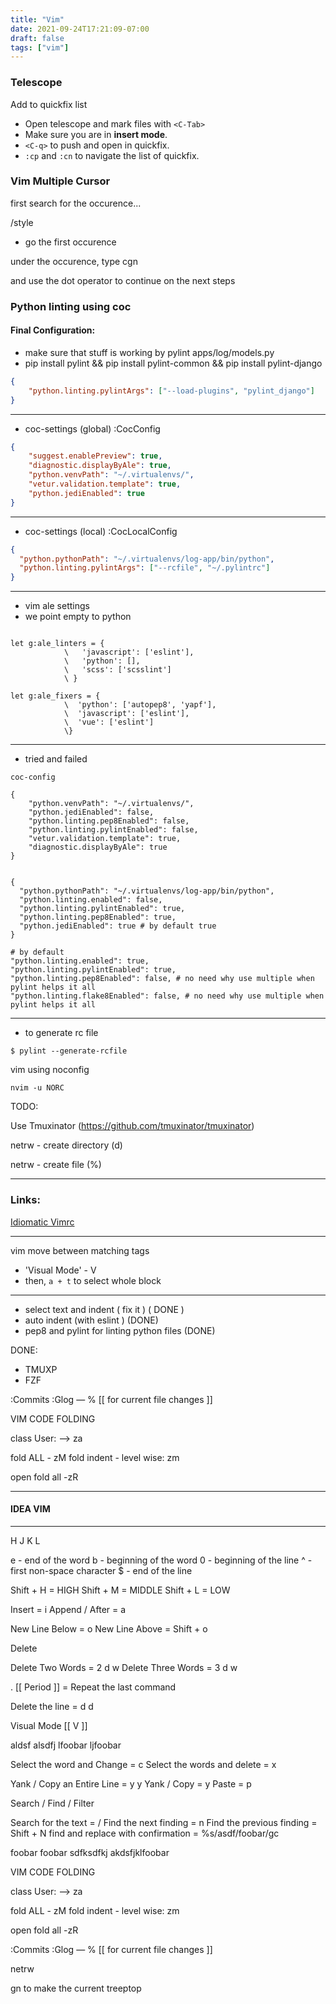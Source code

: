 ```yaml
---
title: "Vim"
date: 2021-09-24T17:21:09-07:00
draft: false
tags: ["vim"]
---
```


### Telescope

Add to quickfix list

- Open telescope and mark files with `<C-Tab>`
- Make sure you are in **insert mode**.
- `<C-q>` to push and open in quickfix.
- `:cp` and `:cn` to navigate the list of quickfix.


### Vim Multiple Cursor

first search for the occurence...

/style

- go the first occurence

under the occurence, type cgn

and use the dot operator to continue on the next steps

###  Python linting using coc

#### Final Configuration:

- make sure that stuff is working by pylint apps/log/models.py
- pip install pylint && pip install pylint-common && pip install pylint-django


```json
{
    "python.linting.pylintArgs": ["--load-plugins", "pylint_django"]
}
```

---
- coc-settings (global) :CocConfig
```json
{
    "suggest.enablePreview": true,
    "diagnostic.displayByAle": true,
    "python.venvPath": "~/.virtualenvs/",
    "vetur.validation.template": true,
    "python.jediEnabled": true
}
```
---

- coc-settings (local) :CocLocalConfig
```json
{
  "python.pythonPath": "~/.virtualenvs/log-app/bin/python",
  "python.linting.pylintArgs": ["--rcfile", "~/.pylintrc"]
}
```
---

- vim ale settings
- we point empty to python

```vim

let g:ale_linters = {
            \   'javascript': ['eslint'],
            \   'python': [],
            \   'scss': ['scsslint']
            \ }

let g:ale_fixers = {
            \  'python': ['autopep8', 'yapf'],
            \  'javascript': ['eslint'],
            \  'vue': ['eslint']
            \}

```
---

- tried and failed

```
coc-config

{
    "python.venvPath": "~/.virtualenvs/",
    "python.jediEnabled": false,
    "python.linting.pep8Enabled": false,
    "python.linting.pylintEnabled": false,
    "vetur.validation.template": true,
    "diagnostic.displayByAle": true
}


{
  "python.pythonPath": "~/.virtualenvs/log-app/bin/python",
  "python.linting.enabled": false,
  "python.linting.pylintEnabled": true,
  "python.linting.pep8Enabled": true,
  "python.jediEnabled": true # by default true
}

# by default
"python.linting.enabled": true,
"python.linting.pylintEnabled": true,
"python.linting.pep8Enabled": false, # no need why use multiple when pylint helps it all
"python.linting.flake8Enabled": false, # no need why use multiple when pylint helps it all

```
---
- to generate rc file

`$ pylint --generate-rcfile`

vim using noconfig

`nvim -u NORC`

TODO:

Use Tmuxinator
(https://github.com/tmuxinator/tmuxinator)


netrw - create directory  (d)

netrw - create file (%)

---

### Links:

[Idiomatic Vimrc](https://github.com/romainl/idiomatic-vimrc)

---



vim move between matching tags

- 'Visual Mode' - V
- then, `a + t` to select whole block




---


- select text and indent ( fix it ) ( DONE )
- auto indent (with eslint ) (DONE)
- pep8 and pylint for linting python files (DONE)

DONE:
- TMUXP
- FZF



:Commits
:Glog — % [[ for current file changes ]]

VIM CODE  FOLDING

class User:
    —> za

fold ALL -  zM
fold indent - level wise: zm

open fold all -zR



---
#### IDEA VIM
---

H J K L

e - end of the word
b - beginning of the word
0 - beginning of the line
^ - first non-space character
$ - end of the line

Shift + H = HIGH
Shift + M = MIDDLE
Shift + L = LOW

Insert = i
Append / After = a

New Line Below = o
New Line Above = Shift + o

Delete

Delete Two Words = 2 d w
Delete Three Words = 3 d w

. [[ Period ]] = Repeat the last command

Delete the line = d d


Visual Mode [[ V ]]

aldsf alsdfj  lfoobar ljfoobar

Select the word and Change = c
Select the words and delete = x

Yank / Copy an Entire Line = y y
Yank / Copy = y
Paste = p

Search / Find / Filter

Search for the text = /
Find the next finding = n
Find the previous finding = Shift + N
find and replace with confirmation = %s/asdf/foobar/gc


foobar foobar sdfksdfkj akdsfjklfoobar


VIM CODE  FOLDING

class User:
    —> za

fold ALL -  zM
fold indent - level wise: zm

open fold all -zR

:Commits
:Glog — % [[ for current file changes ]]


netrw

gn to make the current treeptop
